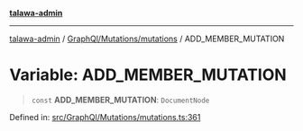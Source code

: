 [**talawa-admin**](../../../../README.md)

***

[talawa-admin](../../../../README.md) / [GraphQl/Mutations/mutations](../README.md) / ADD\_MEMBER\_MUTATION

# Variable: ADD\_MEMBER\_MUTATION

> `const` **ADD\_MEMBER\_MUTATION**: `DocumentNode`

Defined in: [src/GraphQl/Mutations/mutations.ts:361](https://github.com/gautam-divyanshu/talawa-admin/blob/334f0f7773e45df65600a1da08d00c41806347e4/src/GraphQl/Mutations/mutations.ts#L361)
